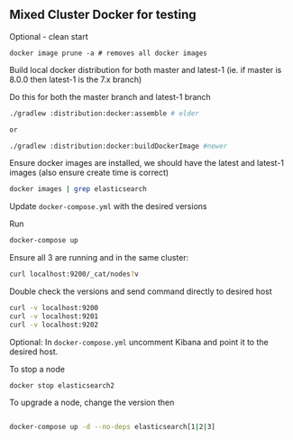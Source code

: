 Mixed Cluster Docker for testing
----------

Optional - clean start

```
docker image prune -a # removes all docker images
```

Build local docker distribution for both master and latest-1 (ie. if master is 8.0.0 then latest-1 is the 7.x branch)

Do this for both the master branch and latest-1 branch
```bash
./gradlew :distribution:docker:assemble # elder 

or

./gradlew :distribution:docker:buildDockerImage #newer

```

Ensure docker images are installed, we should have the latest and latest-1 images (also ensure create time is correct)
```bash
docker images | grep elasticsearch
```

Update `docker-compose.yml` with the desired versions 

Run
```bash
docker-compose up
```

Ensure all 3 are running and in the same cluster:
```bash
curl localhost:9200/_cat/nodes?v
```

Double check the versions and send command directly to desired host

```bash
curl -v localhost:9200
curl -v localhost:9201
curl -v localhost:9202
```

Optional: In `docker-compose.yml` uncomment Kibana and point it to the desired host.


To stop a node
```
docker stop elasticsearch2
```

To upgrade a node, change the version then
```bash

docker-compose up -d --no-deps elasticsearch[1|2|3]
```

